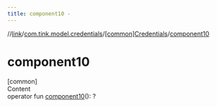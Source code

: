 ```yaml
---
title: component10 -
---
```

//[link](../../index.md)/[com.tink.model.credentials](../index.md)/[[common]Credentials](index.md)/[component10](component10.md)



# component10  
[common]  
Content  
operator fun [component10](component10.md)(): <ERROR CLASS>?  



